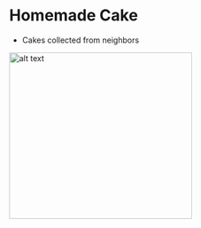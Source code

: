 # Homemade Cake
- Cakes collected from neighbors
<img src="https://i.imgur.com/4pwMXbG.jpeg" alt="alt text" width="330" height="300">

